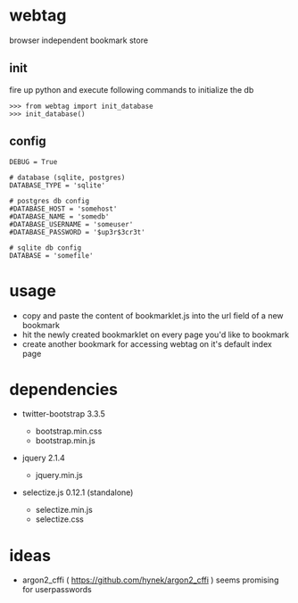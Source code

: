# webtag
browser independent bookmark store

## init
fire up python and execute following commands to initialize the db

```
>>> from webtag import init_database
>>> init_database()
```

## config

```
DEBUG = True

# database (sqlite, postgres)
DATABASE_TYPE = 'sqlite'

# postgres db config
#DATABASE_HOST = 'somehost'
#DATABASE_NAME = 'somedb'
#DATABASE_USERNAME = 'someuser'
#DATABASE_PASSWORD = '$up3r$3cr3t'

# sqlite db config
DATABASE = 'somefile'
```

# usage

- copy and paste the content of bookmarklet.js into the url field of a new bookmark
- hit the newly created bookmarklet on every page you'd like to bookmark
- create another bookmark for accessing webtag on it's default index page


# dependencies

- twitter-bootstrap 3.3.5
  - bootstrap.min.css
  - bootstrap.min.js

- jquery 2.1.4
  - jquery.min.js

- selectize.js 0.12.1 (standalone)
  - selectize.min.js
  - selectize.css


# ideas

- argon2_cffi ( https://github.com/hynek/argon2_cffi ) seems promising for userpasswords
